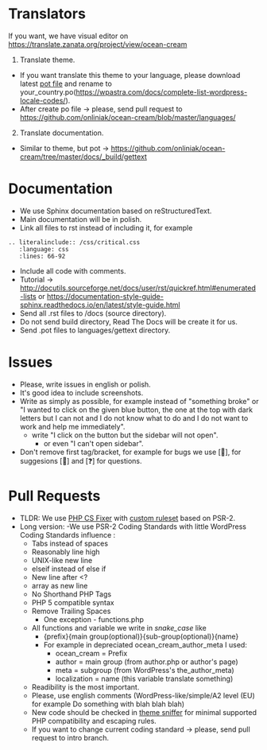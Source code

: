 # Translators
If you want, we have visual editor on https://translate.zanata.org/project/view/ocean-cream
1. Translate theme.
- If you want translate this theme to your language, please download latest [pot file](https://github.com/onliniak/ocean-cream/blob/master/languages/ocean-cream.pot) and rename to your_country.po(https://wpastra.com/docs/complete-list-wordpress-locale-codes/).
- After create po file → please, send pull request to https://github.com/onliniak/ocean-cream/blob/master/languages/
2. Translate documentation. 
- Similar to theme, but pot → https://github.com/onliniak/ocean-cream/tree/master/docs/_build/gettext
# Documentation
- We use Sphinx documentation based on reStructuredText.
- Main documentation will be in polish.
- Link all files to rst instead of including it, for example 
```
.. literalinclude:: /css/critical.css
   :language: css
   :lines: 66-92
```
- Include all code with comments. 
- Tutorial → http://docutils.sourceforge.net/docs/user/rst/quickref.html#enumerated-lists or https://documentation-style-guide-sphinx.readthedocs.io/en/latest/style-guide.html
- Send all .rst files to /docs (source directory).
- Do not send build directory, Read The Docs will be create it for us.
- Send .pot files to languages/gettext directory. 
# Issues
- Please, write issues in english or polish.
- It's good idea to include screenshots.
- Write as simply as possible, for example instead of "something broke" or "I wanted to click on the given blue button, the one at the top with dark letters but I can not and I do not know what to do and I do not want to work and help me immediately".
  - write "I click on the button but the sidebar will not open".
    - or even "I can't open sidebar".
- Don't remove first tag/bracket, for example for bugs we use [🐛], for suggesions [🤔] and [❓] for questions. 
# Pull Requests
- TLDR: We use [PHP CS Fixer](https://github.com/FriendsOfPHP/PHP-CS-Fixer) with [custom ruleset](https://github.com/onliniak/ocean-cream/blob/master/ruleset.xml) based on PSR-2.
- Long version:
-We use PSR-2 Coding Standards with little WordPress Coding Standards influence :
  - Tabs instead of spaces
  - Reasonably line high
  - UNIX-like new line
  - elseif instead of else if 
  - New line after <?
  - array as new line
  - No Shorthand PHP Tags
  - PHP 5 compatible syntax
  - Remove Trailing Spaces
    - One exception - functions.php
  - All functions and variable we write in *snake_case* like
    - {prefix}{main group(optional)}{sub-group(optional)}{name}
    - For example in depreciated ocean_cream_author_meta I used:
      - ocean_cream = Prefix
      - author = main group (from author.php or author's page)
      - meta = subgroup (from WordPress's the_author_meta)
      - localization = name (this variable translate something)
  - Readibility is the most important.
  - Please, use english comments (WordPress-like/simple/A2 level (EU) for example Do something with blah blah blah)
  - New code should be checked in [theme sniffer](https://github.com/WPTRT/theme-sniffer) for minimal supported PHP compatibility and escaping rules.
  - If you want to change current coding standard → please, send pull request to intro branch. 
